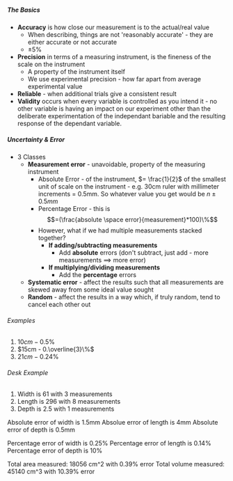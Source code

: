 ##### The Basics
- **Accuracy** is how close our measurement is to the actual/real value
	- When describing, things are not 'reasonably accurate' - they are either accurate or not accurate
	- $\pm 5\%$
- **Precision** in terms of a measuring instrument, is the fineness of the scale on the instrument
	- A property of the instrument itself
	- We use experimental precision - how far apart from average experimental value
- **Reliable**  - when additional trials give a consistent result
- **Validity** occurs when every variable is controlled as you intend it - no other variable is having an impact on our experiment other than the deliberate experimentation of the independant bariable and the resulting response of the dependant variable.

##### Uncertainty & Error
- 3 Classes
	- **Measurement error** - unavoidable, property of the measuring instrument
		- Absolute Error - of the instrument, $= \frac{1}{2}$ of the smallest unit of scale on the instrument - e.g. 30cm ruler with millimeter increments = 0.5mm. So whatever value you get would be $n\pm 0.5mm$
		- Percentage Error - this is $$=(\frac{absolute \space error}{measurement}*100)\%$$
		- However, what if we had multiple measurements stacked together?
			- **If adding/subtracting measurements** 
				- Add **absolute** errors (don't subtract, just add - more measurements $\implies$ more error)
			- **If multiplying/dividing measurements**
				- Add the **percentage** errors
	- **Systematic error** - affect the results such that all measurements are skewed away from some ideal value sought
	- **Random** - affect the results in a way which, if truly random, tend to cancel each other out 

###### Examples
1. $10cm - 0.5\%$
2. $15cm - 0.\overline{3}\%$
3. $21cm - 0.24\%$


###### Desk Example
1. Width is 61 with 3 measurements
2. Length is 296 with 8 measurements
3. Depth is 2.5 with 1 measurements

Absolute error of width is 1.5mm
Absolue error of length is 4mm
Absolute error of depth is 0.5mm

Percentage error of width is 0.25%
Percentage error of length is 0.14%
Percentage error of depth is 10%

Total area measured: 18056 cm^2 with 0.39% error
Total volume measured: 45140 cm^3 with 10.39% error